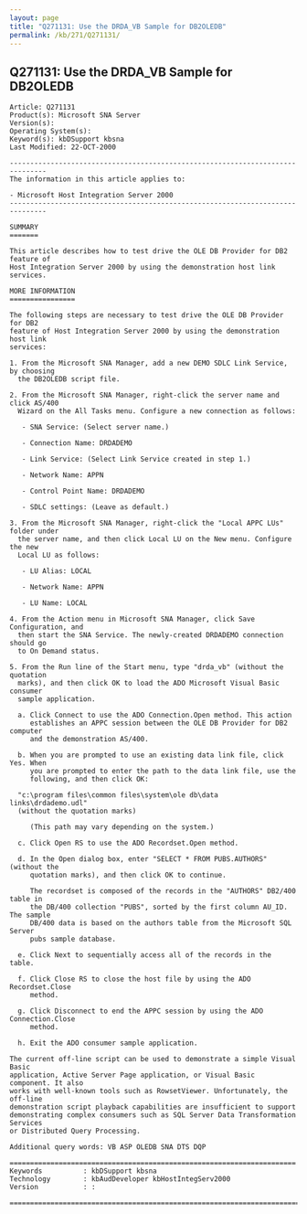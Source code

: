```yaml
---
layout: page
title: "Q271131: Use the DRDA_VB Sample for DB2OLEDB"
permalink: /kb/271/Q271131/
---
```


## Q271131: Use the DRDA_VB Sample for DB2OLEDB

	Article: Q271131
	Product(s): Microsoft SNA Server
	Version(s): 
	Operating System(s): 
	Keyword(s): kbDSupport kbsna
	Last Modified: 22-OCT-2000
	
	-------------------------------------------------------------------------------
	The information in this article applies to:
	
	- Microsoft Host Integration Server 2000 
	-------------------------------------------------------------------------------
	
	SUMMARY
	=======
	
	This article describes how to test drive the OLE DB Provider for DB2 feature of
	Host Integration Server 2000 by using the demonstration host link services.
	
	MORE INFORMATION
	================
	
	The following steps are necessary to test drive the OLE DB Provider for DB2
	feature of Host Integration Server 2000 by using the demonstration host link
	services:
	
	1. From the Microsoft SNA Manager, add a new DEMO SDLC Link Service, by choosing
	  the DB2OLEDB script file.
	
	2. From the Microsoft SNA Manager, right-click the server name and click AS/400
	  Wizard on the All Tasks menu. Configure a new connection as follows:
	
	   - SNA Service: (Select server name.)
	
	   - Connection Name: DRDADEMO
	
	   - Link Service: (Select Link Service created in step 1.)
	
	   - Network Name: APPN
	
	   - Control Point Name: DRDADEMO
	
	   - SDLC settings: (Leave as default.)
	
	3. From the Microsoft SNA Manager, right-click the "Local APPC LUs" folder under
	  the server name, and then click Local LU on the New menu. Configure the new
	  Local LU as follows:
	
	   - LU Alias: LOCAL
	
	   - Network Name: APPN
	
	   - LU Name: LOCAL
	
	4. From the Action menu in Microsoft SNA Manager, click Save Configuration, and
	  then start the SNA Service. The newly-created DRDADEMO connection should go
	  to On Demand status.
	
	5. From the Run line of the Start menu, type "drda_vb" (without the quotation
	  marks), and then click OK to load the ADO Microsoft Visual Basic consumer
	  sample application.
	
	  a. Click Connect to use the ADO Connection.Open method. This action
	     establishes an APPC session between the OLE DB Provider for DB2 computer
	     and the demonstration AS/400.
	
	  b. When you are prompted to use an existing data link file, click Yes. When
	     you are prompted to enter the path to the data link file, use the
	     following, and then click OK:
	
	  "c:\program files\common files\system\ole db\data links\drdademo.udl"
	  (without the quotation marks)
	
	     (This path may vary depending on the system.)
	
	  c. Click Open RS to use the ADO Recordset.Open method.
	
	  d. In the Open dialog box, enter "SELECT * FROM PUBS.AUTHORS" (without the
	     quotation marks), and then click OK to continue.
	
	     The recordset is composed of the records in the "AUTHORS" DB2/400 table in
	     the DB/400 collection "PUBS", sorted by the first column AU_ID. The sample
	     DB/400 data is based on the authors table from the Microsoft SQL Server
	     pubs sample database.
	
	  e. Click Next to sequentially access all of the records in the table.
	
	  f. Click Close RS to close the host file by using the ADO Recordset.Close
	     method.
	
	  g. Click Disconnect to end the APPC session by using the ADO Connection.Close
	     method.
	
	  h. Exit the ADO consumer sample application.
	
	The current off-line script can be used to demonstrate a simple Visual Basic
	application, Active Server Page application, or Visual Basic component. It also
	works with well-known tools such as RowsetViewer. Unfortunately, the off-line
	demonstration script playback capabilities are insufficient to support
	demonstrating complex consumers such as SQL Server Data Transformation Services
	or Distributed Query Processing.
	
	Additional query words: VB ASP OLEDB SNA DTS DQP
	
	======================================================================
	Keywords          : kbDSupport kbsna 
	Technology        : kbAudDeveloper kbHostIntegServ2000
	Version           : :
	
	=============================================================================
	
